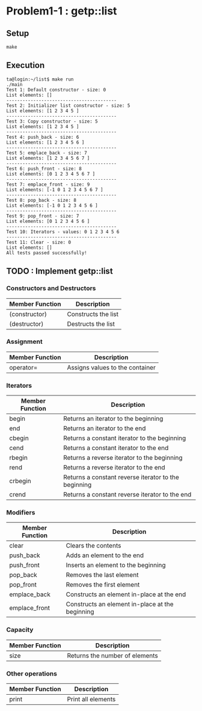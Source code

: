 # Problem1-1 : getp::list



## Setup
```
make
```

## Execution
```
ta@login:~/list$ make run
./main
Test 1: Default constructor - size: 0
List elements: []
-----------------------------------------
Test 2: Initializer list constructor - size: 5
List elements: [1 2 3 4 5 ]
-----------------------------------------
Test 3: Copy constructor - size: 5
List elements: [1 2 3 4 5 ]
-----------------------------------------
Test 4: push_back - size: 6
List elements: [1 2 3 4 5 6 ]
-----------------------------------------
Test 5: emplace_back - size: 7
List elements: [1 2 3 4 5 6 7 ]
-----------------------------------------
Test 6: push_front - size: 8
List elements: [0 1 2 3 4 5 6 7 ]
-----------------------------------------
Test 7: emplace_front - size: 9
List elements: [-1 0 1 2 3 4 5 6 7 ]
-----------------------------------------
Test 8: pop_back - size: 8
List elements: [-1 0 1 2 3 4 5 6 ]
-----------------------------------------
Test 9: pop_front - size: 7
List elements: [0 1 2 3 4 5 6 ]
-----------------------------------------
Test 10: Iterators - values: 0 1 2 3 4 5 6 
-----------------------------------------
Test 11: Clear - size: 0
List elements: []
All tests passed successfully!

```

## TODO : Implement getp::list

### Constructors and Destructors
| Member Function    | Description                         |
|---------------------|-------------------------------------|
| (constructor)       | Constructs the list                 |
| (destructor)        | Destructs the list                  |

### Assignment
| Member Function    | Description                         |
|---------------------|-------------------------------------|
| operator=           | Assigns values to the container     |

### Iterators
| Member Function    | Description                         |
|---------------------|-------------------------------------|
| begin               | Returns an iterator to the beginning|
| end               | Returns an iterator to the end|
| cbegin              | Returns a constant iterator to the beginning|
| cend              | Returns a constant iterator to the end|
| rbegin               | Returns a reverse iterator to the beginning|
| rend               | Returns a reverse iterator to the end|
| crbegin              | Returns a constant reverse iterator to the beginning|
| crend              | Returns a constant reverse iterator to the end|

### Modifiers
| Member Function    | Description                         |
|---------------------|-------------------------------------|
| clear               | Clears the contents                 |
| push_back           | Adds an element to the end          |
| push_front          | Inserts an element to the beginning |
| pop_back            | Removes the last element            |
| pop_front           | Removes the first element           |
| emplace_back        | Constructs an element in-place at the end|
| emplace_front       | Constructs an element in-place at the beginning|

### Capacity
| Member Function    | Description                         |
|---------------------|-------------------------------------|
| size                | Returns the number of elements      |


### Other operations
| Member Function    | Description                         |
|---------------------|-------------------------------------|
| print               | Print all elements             |
